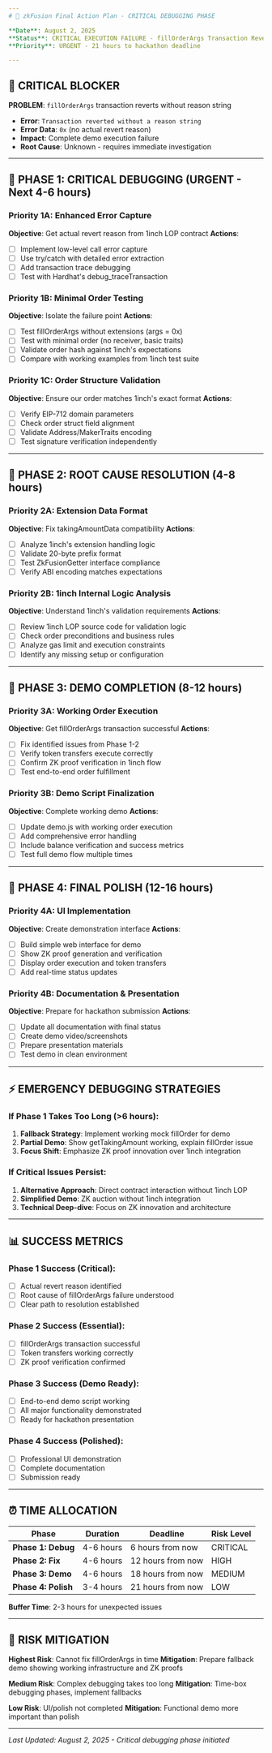 ```yaml
---
# 🎯 zkFusion Final Action Plan - CRITICAL DEBUGGING PHASE

**Date**: August 2, 2025  
**Status**: CRITICAL EXECUTION FAILURE - fillOrderArgs Transaction Revert  
**Priority**: URGENT - 21 hours to hackathon deadline

---
```


## 🚨 CRITICAL BLOCKER

**PROBLEM**: `fillOrderArgs` transaction reverts without reason string
- **Error**: `Transaction reverted without a reason string`
- **Error Data**: `0x` (no actual revert reason)
- **Impact**: Complete demo execution failure
- **Root Cause**: Unknown - requires immediate investigation

---

## 🎯 PHASE 1: CRITICAL DEBUGGING (URGENT - Next 4-6 hours)

### Priority 1A: Enhanced Error Capture
**Objective**: Get actual revert reason from 1inch LOP contract
**Actions**:
- [ ] Implement low-level call error capture
- [ ] Use try/catch with detailed error extraction  
- [ ] Add transaction trace debugging
- [ ] Test with Hardhat's debug_traceTransaction

### Priority 1B: Minimal Order Testing
**Objective**: Isolate the failure point
**Actions**:
- [ ] Test fillOrderArgs without extensions (args = 0x)
- [ ] Test with minimal order (no receiver, basic traits)
- [ ] Validate order hash against 1inch's expectations
- [ ] Compare with working examples from 1inch test suite

### Priority 1C: Order Structure Validation
**Objective**: Ensure our order matches 1inch's exact format
**Actions**:
- [ ] Verify EIP-712 domain parameters
- [ ] Check order struct field alignment
- [ ] Validate Address/MakerTraits encoding
- [ ] Test signature verification independently

---

## 🎯 PHASE 2: ROOT CAUSE RESOLUTION (4-8 hours)

### Priority 2A: Extension Data Format
**Objective**: Fix takingAmountData compatibility
**Actions**:
- [ ] Analyze 1inch's extension handling logic
- [ ] Validate 20-byte prefix format
- [ ] Test ZkFusionGetter interface compliance
- [ ] Verify ABI encoding matches expectations

### Priority 2B: 1inch Internal Logic Analysis
**Objective**: Understand 1inch's validation requirements
**Actions**:
- [ ] Review 1inch LOP source code for validation logic
- [ ] Check order preconditions and business rules
- [ ] Analyze gas limit and execution constraints
- [ ] Identify any missing setup or configuration

---

## 🎯 PHASE 3: DEMO COMPLETION (8-12 hours)

### Priority 3A: Working Order Execution
**Objective**: Get fillOrderArgs transaction successful
**Actions**:
- [ ] Fix identified issues from Phase 1-2
- [ ] Verify token transfers execute correctly
- [ ] Confirm ZK proof verification in 1inch flow
- [ ] Test end-to-end order fulfillment

### Priority 3B: Demo Script Finalization
**Objective**: Complete working demo
**Actions**:
- [ ] Update demo.js with working order execution
- [ ] Add comprehensive error handling
- [ ] Include balance verification and success metrics
- [ ] Test full demo flow multiple times

---

## 🎯 PHASE 4: FINAL POLISH (12-16 hours)

### Priority 4A: UI Implementation
**Objective**: Create demonstration interface
**Actions**:
- [ ] Build simple web interface for demo
- [ ] Show ZK proof generation and verification
- [ ] Display order execution and token transfers
- [ ] Add real-time status updates

### Priority 4B: Documentation & Presentation
**Objective**: Prepare for hackathon submission
**Actions**:
- [ ] Update all documentation with final status
- [ ] Create demo video/screenshots
- [ ] Prepare presentation materials
- [ ] Test demo in clean environment

---

## ⚡ EMERGENCY DEBUGGING STRATEGIES

### If Phase 1 Takes Too Long (>6 hours):
1. **Fallback Strategy**: Implement working mock fillOrder for demo
2. **Partial Demo**: Show getTakingAmount working, explain fillOrder issue
3. **Focus Shift**: Emphasize ZK proof innovation over 1inch integration

### If Critical Issues Persist:
1. **Alternative Approach**: Direct contract interaction without 1inch LOP
2. **Simplified Demo**: ZK auction without 1inch integration
3. **Technical Deep-dive**: Focus on ZK innovation and architecture

---

## 📊 SUCCESS METRICS

### Phase 1 Success (Critical):
- [ ] Actual revert reason identified
- [ ] Root cause of fillOrderArgs failure understood
- [ ] Clear path to resolution established

### Phase 2 Success (Essential):
- [ ] fillOrderArgs transaction successful
- [ ] Token transfers working correctly
- [ ] ZK proof verification confirmed

### Phase 3 Success (Demo Ready):
- [ ] End-to-end demo script working
- [ ] All major functionality demonstrated
- [ ] Ready for hackathon presentation

### Phase 4 Success (Polished):
- [ ] Professional UI demonstration
- [ ] Complete documentation
- [ ] Submission ready

---

## ⏰ TIME ALLOCATION

| Phase | Duration | Deadline | Risk Level |
|-------|----------|----------|------------|
| **Phase 1: Debug** | 4-6 hours | 6 hours from now | CRITICAL |
| **Phase 2: Fix** | 4-6 hours | 12 hours from now | HIGH |
| **Phase 3: Demo** | 4-6 hours | 18 hours from now | MEDIUM |
| **Phase 4: Polish** | 3-4 hours | 21 hours from now | LOW |

**Buffer Time**: 2-3 hours for unexpected issues

---

## 🚨 RISK MITIGATION

**Highest Risk**: Cannot fix fillOrderArgs in time
**Mitigation**: Prepare fallback demo showing working infrastructure and ZK proofs

**Medium Risk**: Complex debugging takes too long
**Mitigation**: Time-box debugging phases, implement fallbacks

**Low Risk**: UI/polish not completed
**Mitigation**: Functional demo more important than polish

---

*Last Updated: August 2, 2025 - Critical debugging phase initiated* 